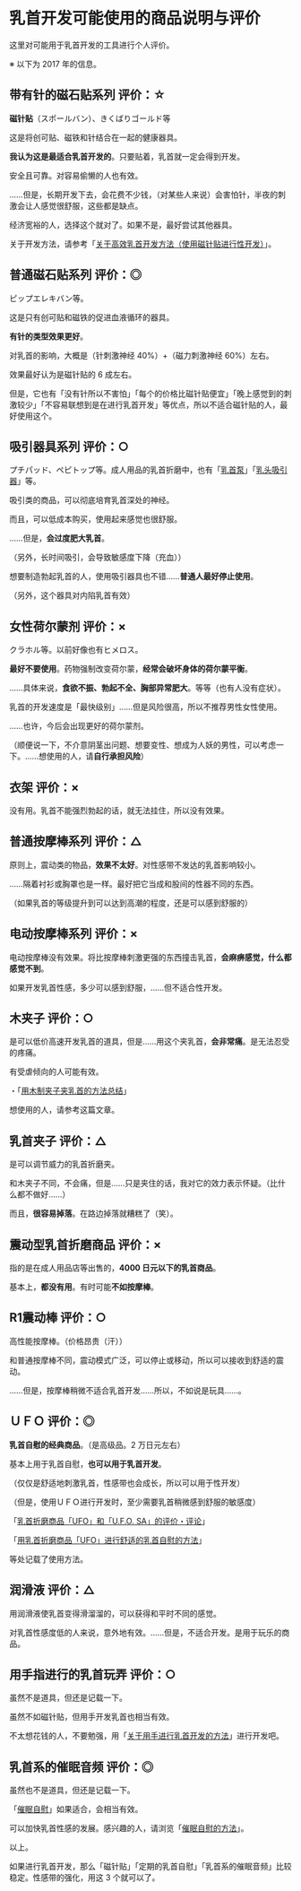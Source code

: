 # 乳首开发可能使用的商品说明与评价 [​](#乳首开发可能使用的商品说明与评价)

这里对可能用于乳首开发的工具进行个人评价。

※ 以下为 2017 年的信息。

## 带有针的磁石贴系列 评价：☆ [​](#带有针的磁石贴系列-评价-☆)

**磁针贴**（スポールバン）、きくばりゴールド等

这是将创可贴、磁铁和针结合在一起的健康器具。

**我认为这是最适合乳首开发的**。只要贴着，乳首就一定会得到开发。

安全且可靠。对容易偷懒的人也有效。

……但是，长期开发下去，会花费不少钱，（对某些人来说）会害怕针，半夜的刺激会让人感觉很舒服，这些都是缺点。

经济宽裕的人，选择这个就对了。如果不是，最好尝试其他器具。

关于开发方法，请参考「[关于高效乳首开发方法（使用磁针贴进行性开发）](/nipple/kaihatsu+iki/page-2.html)」。

## 普通磁石贴系列 评价：◎ [​](#普通磁石贴系列-评价-◎)

ピップエレキバン等。

这是只有创可贴和磁铁的促进血液循环的器具。

**有针的类型效果更好**。

对乳首的影响，大概是（针刺激神经 40%）+（磁力刺激神经 60%）左右。

效果最好认为是磁针贴的 6 成左右。

但是，它也有「没有针所以不害怕」「每个的价格比磁针贴便宜」「晚上感觉到的刺激较少」「不容易联想到是在进行乳首开发」等优点，所以不适合磁针贴的人，最好使用这个。

## 吸引器具系列 评价：○ [​](#吸引器具系列-评价-○)

プチパッド、ペピトップ等。成人用品的乳首折磨中，也有「[乳首泵](https://www.e-nls.com/access.php?agency_id=af339507&pcode=2705)」「[乳头吸引器](https://www.e-nls.com/access.php?agency_id=af339507&pcode=5332)」等。

吸引类的商品，可以彻底培育乳首深处的神经。

而且，可以低成本购买，使用起来感觉也很舒服。

……但是，**会过度肥大乳首**。

（另外，长时间吸引，会导致敏感度下降（充血））

想要制造勃起乳首的人，使用吸引器具也不错……**普通人最好停止使用**。

（另外，这个器具对内陷乳首有效）

## 女性荷尔蒙剂 评价：× [​](#女性荷尔蒙剂-评价-×)

クラホル等。以前好像也有ヒメロス。

**最好不要使用**。药物强制改变荷尔蒙，**经常会破坏身体的荷尔蒙平衡**。

……具体来说，**食欲不振、勃起不全、胸部异常肥大**。等等（也有人没有症状）。

乳首的开发速度是「最快级别」……但是风险很高，所以不推荐男性女性使用。

……也许，今后会出现更好的荷尔蒙剂。

（顺便说一下，不介意阴茎出问题、想要变性、想成为人妖的男性，可以考虑一下。……想使用的人，请**自行承担风险**）

## 衣架 评价：× [​](#衣架-评价-×)

没有用。乳首不能强烈勃起的话，就无法挂住，所以没有效果。

## 普通按摩棒系列 评价：△ [​](#普通按摩棒系列-评价-△)

原则上，震动类的物品，**效果不太好**。对性感带不发达的乳首影响较小。

……隔着衬衫或胸罩也是一样。最好把它当成和股间的性器不同的东西。

（如果乳首的等级提升到可以达到高潮的程度，还是可以感到舒服的）

## 电动按摩棒系列 评价：× [​](#电动按摩棒系列-评价-×)

电动按摩棒没有效果。将比按摩棒刺激更强的东西撞击乳首，**会麻痹感觉，什么都感觉不到**。

如果开发乳首性感，多少可以感到舒服，……但不适合性开发。

## 木夹子 评价：○ [​](#木夹子-评价-○)

是可以低价高速开发乳首的道具，但是……用这个夹乳首，**会非常痛**。是无法忍受的疼痛。

有受虐倾向的人可能有效。

・「[用木制夹子夹乳首的方法总结](/nipple/kaihatsu+iki/page-118.html)」

想使用的人，请参考这篇文章。

## 乳首夹子 评价：△ [​](#乳首夹子-评价-△)

是可以调节威力的乳首折磨夹。

和木夹子不同，不会痛，但是……只是夹住的话，我对它的效力表示怀疑。（比什么都不做好……）

而且，**很容易掉落**。在路边掉落就糟糕了（笑）。

## 震动型乳首折磨商品 评价：× [​](#震动型乳首折磨商品-评价-×)

指的是在成人用品店等出售的，**4000 日元以下的乳首商品**。

基本上，**都没有用**。有时可能**不如按摩棒**。

## R1震动棒 评价：○ [​](#r1震动棒-评价-○)

高性能按摩棒。（价格昂贵（汗））

和普通按摩棒不同，震动模式广泛，可以停止或移动，所以可以接收到舒适的震动。

……但是，按摩棒稍微不适合乳首开发……所以，不如说是玩具……。

## ＵＦＯ 评价：◎ [​](#ufo-评价-◎)

**乳首自慰的经典商品**。（是高级品。2 万日元左右）

基本上用于乳首自慰，**也可以用于乳首开发**。

（仅仅是舒适地刺激乳首，性感带也会成长，所以可以用于性开发）

（但是，使用ＵＦＯ进行开发时，至少需要乳首稍微感到舒服的敏感度）

「[乳首折磨商品「UFO」和「U.F.O. SA」的评价・评论](https://web.archive.org/web/20190909084024/http://adlib1.net/ws2/h-life/page-a1)」

「[用乳首折磨商品「UFO」进行舒适的乳首自慰的方法](https://web.archive.org/web/20190909084024/http://adlib1.net/ws2/h-life/page-143)」

等处记载了使用方法。

## 润滑液 评价：△ [​](#润滑液-评价-△)

用润滑液使乳首变得滑溜溜的，可以获得和平时不同的感觉。

对乳首性感度低的人来说，意外地有效。……但是，不适合开发。是用于玩乐的商品。

## 用手指进行的乳首玩弄 评价：○ [​](#用手指进行的乳首玩弄-评价-○)

虽然不是道具，但还是记载一下。

虽然不如磁针贴，但用手开发乳首也相当有效。

不太想花钱的人，不要勉强，用「[关于用手进行乳首开发的方法](/nipple/kaihatsu+iki/page-11.html)」进行开发吧。

## 乳首系的催眠音频 评价：◎ [​](#乳首系的催眠音频-评价-◎)

虽然也不是道具，但还是记载一下。

「[催眠自慰](https://web.archive.org/web/20190909084024/http://adlib1.net/ws2/h-life/page-list-hypno)」如果适合，会相当有效。

可以加快乳首性感的发展。感兴趣的人，请浏览「[催眠自慰的方法](/dryorg/yarikata/page-16.html)」。

以上。

如果进行乳首开发，那么「磁针贴」「定期的乳首自慰」「乳首系的催眠音频」比较稳定。性感带的强化，用这 3 个就可以了。